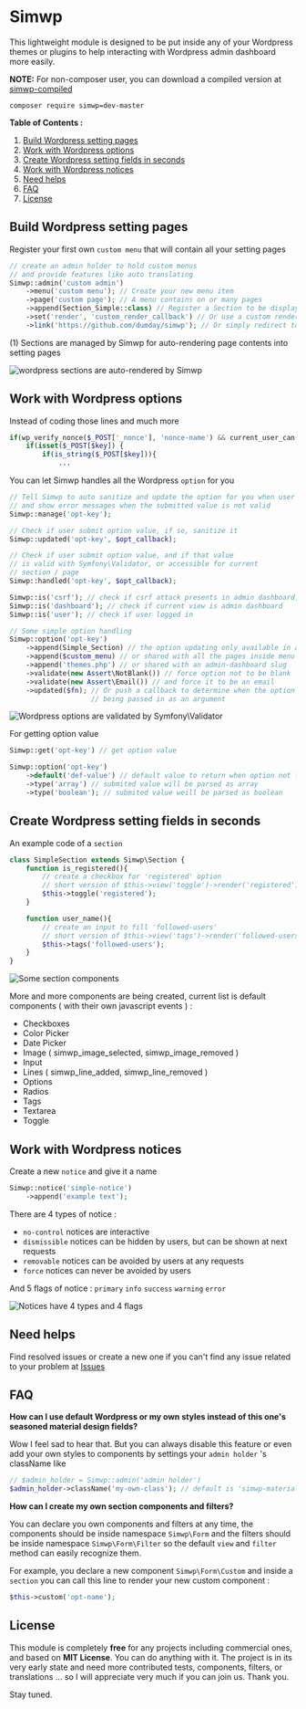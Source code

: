# Simwp

This lightweight module is designed to be put inside any of your Wordpress themes or plugins to help interacting with Wordpress admin dashboard more easily.

**NOTE:** For non-composer user, you can download a compiled version at [simwp-compiled](https://github.com/dumday/simwp-compiled)

```
composer require simwp=dev-master
```

**Table of Contents :**

1. [Build Wordpress setting pages](#build-wordpress-setting-pages)
2. [Work with Wordpress options](#work-with-wordpress-options)
3. [Create Wordpress setting fields in seconds](#create-wordpress-setting-fields-in-seconds)
4. [Work with Wordpress notices](#work-with-wordpress-notices)
5. [Need helps](#need-helps)
6. [FAQ](#faq)
7. [License](#license)

## Build Wordpress setting pages

Register your first own `custom menu` that will contain all your setting pages

```php
// create an admin holder to hold custom menus
// and provide features like auto translating
Simwp::admin('custom admin')
	->menu('custom menu'); // Create your new menu item
	->page('custom page'); // A menu contains on or many pages
	->append(Section_Simple::class) // Register a Section to be display (1)
	->set('render', 'custom_render_callback') // Or use a custom rendering function
	->link('https://github.com/dumday/simwp'); // Or simply redirect to another url

```

(1) Sections are managed by Simwp for auto-rendering page contents into setting pages

![wordpress sections are auto-rendered by Simwp](https://i.imgur.com/2Ykq2G9.pngg)

## Work with Wordpress options

Instead of coding those lines and much more

```php
if(wp_verify_nonce($_POST['_nonce'], 'nonce-name') && current_user_can('manage_options')){
	if(isset($_POST[$key]) {
		if(is_string($_POST[$key])){
			...
```

You can let Simwp handles all the Wordpress `option` for you

```php
// Tell Simwp to auto sanitize and update the option for you when user hit enter
// and show error messages when the submitted value is not valid
Simwp::manage('opt-key');

// Check if user submit option value, if so, sanitize it
Simwp::updated('opt-key', $opt_callback);

// Check if user submit option value, and if that value
// is valid with Symfony\Validator, or accessible for current
// section / page
Simwp::handled('opt-key', $opt_callback);

Simwp::is('csrf'); // check if csrf attack presents in admin dashboard, good for ajax options
Simwp::is('dashboard'); // check if current view is admin dashboard
Simwp::is('user'); // check if user logged in

// Some simple option handling
Simwp::option('opt-key')
	->append(Simple_Section) // the option updating only available in a specified section
	->append($custom_menu) // or shared with all the pages inside menu
	->append('themes.php') // or shared with an admin-dashboard slug
	->validate(new Assert\NotBlank()) // force option not to be blank
	->validate(new Assert\Email()) // and force it to be an email
	->updated($fn); // Or push a callback to determine when the option is submited, data sanitized before
					// being passed in as an argument
```

![Wordpress options are validated by Symfony\Validator](https://i.imgur.com/Efd3fDw.png)

For getting option value
```php
Simwp::get('opt-key') // get option value

Simwp::option('opt-key')
	->default('def-value') // default value to return when option not found
	->type('array') // submited value will be parsed as array
	->type('boolean'); // submited value weill be parsed as boolean
```

## Create Wordpress setting fields in seconds

An example code of a `section`

```php
class SimpleSection extends Simwp\Section {
	function is_registered(){
		// create a checkbox for 'registered' option
		// short version of $this->view('toggle')->render('registered')
		$this->toggle('registered');
	}

	function user_name(){
		// create an input to fill 'followed-users'
		// short version of $this->view('tags')->render('followed-users')
		$this->tags('followed-users');
	}
}
```

![Some section components](https://i.imgur.com/JAQRFbh.png)

More and more components are being created, current list is default components ( with their own javascript events ) :

- Checkboxes
- Color Picker
- Date Picker
- Image ( simwp_image_selected, simwp_image_removed )
- Input
- Lines ( simwp_line_added, simwp_line_removed )
- Options
- Radios
- Tags
- Textarea
- Toggle

## Work with Wordpress notices

Create a new `notice` and give it a name

```php
Simwp::notice('simple-notice')
	->append('example text');
```
There are 4 types of notice :
- `no-control` notices are interactive
- `dismissible` notices can be hidden by users, but can be shown at next requests
- `removable` notices can be avoided by users at any requests
- `force` notices can never be avoided by users

And 5 flags of notice : `primary` `info` `success` `warning` `error`

![Notices have 4 types and 4 flags](https://i.imgur.com/BZzhvgT.png)

## Need helps

Find resolved issues or create a new one if you can't find any issue related to your problem at [Issues](https://github.com/dumday/simwp/issues)

## FAQ

**How can I use default Wordpress or my own styles instead of this one's seasoned material design fields?**

Wow I feel sad to hear that. But you can always disable this feature or even add your own styles to components by settings your `admin holder` 's className like

```php
// $admin_holder = Simwp::admin('admin holder')
$admin_holder->className('my-own-class'); // default is 'simwp-material-ui'
```

**How can I create my own section components and filters?**

You can declare you own components and filters at any time, the components should be inside namespace `Simwp\Form` and the filters should be inside namespace `Simwp\Form\Filter` so the default `view` and `filter` method can easily recognize them.

For example, you declare a new component `Simwp\Form\Custom` and inside a `section` you can call this line to render your new custom component :

```php
$this->custom('opt-name');
```

## License

This module is completely **free** for any projects including commercial ones, and based on **MIT License**. You can do anything with it. The project is in its very early state and need more contributed tests, components, filters, or translations ... so I will appreciate very much if you can join us. Thank you.

Stay tuned.
